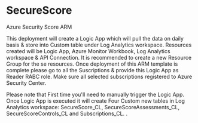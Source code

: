 # SecureScore
Azure Security Score ARM 

This deployment will create a Logic App which will pull the data on daily basis & store into Custom table under Log Analytics workspace. 
Resources created will be Logic App, Azure Monitor Workbook, Log Analytics workspace & API Connection. It is recommended to create a new Resource Group for the se resources. 
Once deployment of this ARM template is complete please go to all the Suscriptions & provide this Logic App as Reader RABC role.
Make sure all selected subscriptions registered to Azure Security Center.





Please note that First time you'll need to manually trigger the Logic App.
Once Logic App is executed it will create Four Custom new tables in Log Analytics workspace: SecureScore_CL, SecureScoreAssessments_CL, SecureScoreControls_CL and Subscriptions_CL.
.
